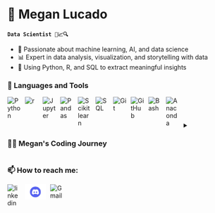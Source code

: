 # 🌹 Megan Lucado

**`Data Scientist 🚀📈🔍`**
- 🧠 Passionate about machine learning, AI, and data science
- 📊 Expert in data analysis, visualization, and storytelling with data
- 🚀 Using Python, R, and SQL to extract meaningful insights

### 🧰 Languages and Tools
<img align="left" alt="Python" width="30px" style="padding-right:10px;" src="https://cdn.jsdelivr.net/gh/devicons/devicon@latest/icons/python/python-original.svg"/>
<img align="left" alt="r" width="30px" style="padding-right:10px;" src="https://cdn.jsdelivr.net/gh/devicons/devicon@latest/icons/r/r-original.svg"/>
<img align="left" alt="Jupyter" width="30px" style="padding-right:10px;" src="https://cdn.jsdelivr.net/gh/devicons/devicon@latest/icons/jupyter/jupyter-original-wordmark.svg"/>
<img align="left" alt="Pandas" width="30px" style="padding-right:10px;" src="https://cdn.jsdelivr.net/gh/devicons/devicon@latest/icons/pandas/pandas-original-wordmark.svg"/>
<img align="left" alt="Scikitlearn" width="30px" style="padding-right:10px;" src="https://cdn.jsdelivr.net/gh/devicons/devicon@latest/icons/scikitlearn/scikitlearn-original.svg"/>
<img align="left" alt="SQL" width="30px" style="padding-right:10px;" src="https://cdn.jsdelivr.net/gh/devicons/devicon@latest/icons/azuresqldatabase/azuresqldatabase-original.svg"/>
<img align="left" alt="Git" width="30px" style="padding-right:10px;" src="https://cdn.jsdelivr.net/gh/devicons/devicon@latest/icons/git/git-original-wordmark.svg" />
<img align="left" alt="GitHub" width="30px" style="padding-right:10px;" src="https://cdn.jsdelivr.net/gh/devicons/devicon/icons/github/github-original.svg" />
<img align="left" alt="Bash" width="30px" style="padding-right:10px;" src="https://cdn.jsdelivr.net/gh/devicons/devicon/icons/bash/bash-original.svg" />
<img align="left" alt="Anaconda" width="30px" style="padding-right:10px;" src="https://cdn.jsdelivr.net/gh/devicons/devicon@latest/icons/anaconda/anaconda-original-wordmark.svg" />
<br />

#

<details>
 <summary><h3>👨‍💻 Megan's Coding Journey</h3></summary>
   My career journey has been one of constant growth and discovery, rooted in my passion for turning complex medical data into meaningful insights. Starting out in radiology coding, I’ve honed my skills in interpreting claims and resolving disputes, ensuring accurate documentation and compliance with CMS policies. Over the years, I've had the privilege of educating others on coding guidelines, streamlining processes, and improving reimbursement outcomes.

  Now, as I approach the finish line of my Master’s in Data Science, I’m excited to expand my expertise beyond healthcare and apply my skills across all domains of data science. Whether it’s leveraging statistical models, predictive analytics, or data visualization, I’m eager to solve complex problems and uncover patterns that drive better decision-making. With a foundation in coding, critical thinking, and data analysis, I’m ready to tackle challenges in any industry, using data to create impactful solutions and innovations.
  
</details>

### 📫 How to reach me:
[<img align="left" alt="linkedin" width="30px" style="padding-right:10px;" src="https://cdn.jsdelivr.net/gh/devicons/devicon@latest/icons/linkedin/linkedin-original.svg"/>](https://www.linkedin.com/in/megan-lucado/) &nbsp; [<img align="left" alt="Discord" width="47px" style="padding-right:10px;" src="./images/discord.png"/>](https://discord.com/users/megan_lucado/) &nbsp; <a href="mailto:meganchavis1995@gmail.com"> <img align="left" alt="Gmail" width="30px" style="padding-right:10px;" src="https://img.icons8.com/fluent/48/000000/gmail.png"/>

